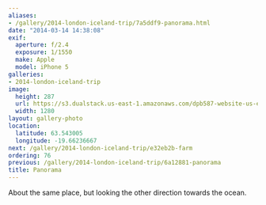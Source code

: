 ```yaml
---
aliases:
- /gallery/2014-london-iceland-trip/7a5ddf9-panorama.html
date: "2014-03-14 14:38:08"
exif:
  aperture: f/2.4
  exposure: 1/1550
  make: Apple
  model: iPhone 5
galleries:
- 2014-london-iceland-trip
image:
  height: 287
  url: https://s3.dualstack.us-east-1.amazonaws.com/dpb587-website-us-east-1/asset/gallery/2014-london-iceland-trip/7a5ddf9-panorama~1280.jpg
  width: 1280
layout: gallery-photo
location:
  latitude: 63.543005
  longitude: -19.66236667
next: /gallery/2014-london-iceland-trip/e32eb2b-farm
ordering: 76
previous: /gallery/2014-london-iceland-trip/6a12881-panorama
title: Panorama
---
```


About the same place, but looking the other direction towards the ocean.
